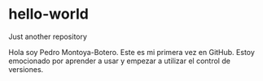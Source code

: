 # hello-world
Just another repository

Hola soy Pedro Montoya-Botero. Este es mi primera vez en GitHub.
Estoy emocionado por aprender a usar y empezar a utilizar el control de versiones.
